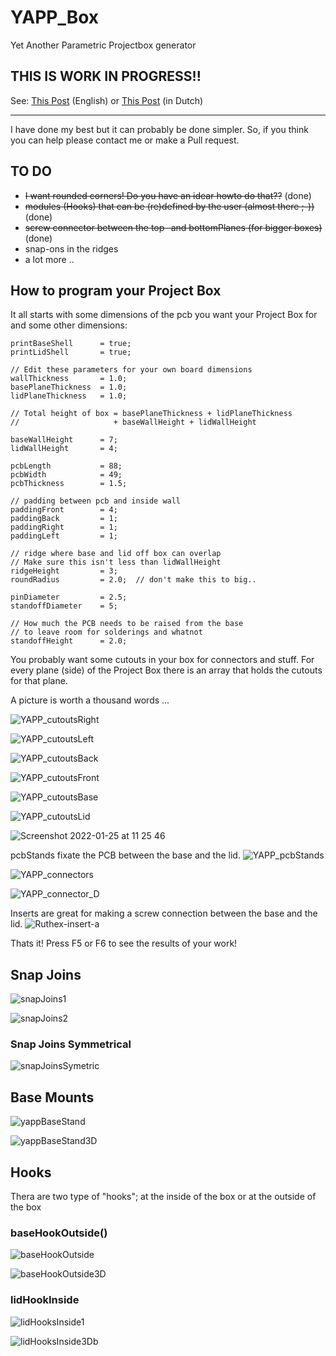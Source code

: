 # YAPP_Box
Yet Another Parametric Projectbox generator

## THIS IS WORK IN PROGRESS!!

See: <a href="https://willem.aandewiel.nl/index.php/2022/01/02/yet-another-parametric-projectbox-generator/">This Post</a> (English) or
<a href="https://willem.aandewiel.nl/index.php/2022/01/01/nog-een-geparameteriseerde-projectbox-generator/">This Post</a> (in Dutch) 

---

I have done my best but it can probably be done simpler. So, if you think you can help please contact me or make a Pull
request.

## TO DO

* <strike>I want rounded corners! Do you have an idear howto do that??</strike> (done)
* <strike>modules (Hooks) that can be (re)defined by the user (almost there ;-))</strike> (done)
* <strike>screw connector between the top- and bottomPlanes (for bigger boxes)</strike> (done)
* snap-ons in the ridges
* a lot more ..

## How to program your Project Box
It all starts with some dimensions of the pcb you want your Project Box for and some other dimensions:

```
printBaseShell      = true;
printLidShell       = true;

// Edit these parameters for your own board dimensions
wallThickness       = 1.0;
basePlaneThickness  = 1.0;
lidPlaneThickness   = 1.0;

// Total height of box = basePlaneThickness + lidPlaneThickness 
//                     + baseWallHeight + lidWallHeight

baseWallHeight      = 7;
lidWallHeight       = 4;

pcbLength           = 88;
pcbWidth            = 49;
pcbThickness        = 1.5;
                            
// padding between pcb and inside wall
paddingFront        = 4;
paddingBack         = 1;
paddingRight        = 1;
paddingLeft         = 1;

// ridge where base and lid off box can overlap
// Make sure this isn't less than lidWallHeight
ridgeHeight         = 3;
roundRadius         = 2.0;  // don't make this to big..

pinDiameter         = 2.5;
standoffDiameter    = 5;

// How much the PCB needs to be raised from the base
// to leave room for solderings and whatnot
standoffHeight      = 2.0;
```

You probably want some cutouts in your box for connectors and stuff.
For every plane (side) of the Project Box there is an array that holds the cutouts for that plane.

A picture is worth a thousand words ...


![YAPP_cutoutsRight](https://user-images.githubusercontent.com/5585427/150956351-cef4fc0e-474d-4b44-b667-1a4d227400b6.png)

![YAPP_cutoutsLeft](https://user-images.githubusercontent.com/5585427/150956356-ec4d5e17-c78e-41ae-bcd7-be8710f5a32c.png)

![YAPP_cutoutsBack](https://user-images.githubusercontent.com/5585427/150956361-aa0c924f-ddc3-4260-a999-be9cd5b80b2e.png)

![YAPP_cutoutsFront](https://user-images.githubusercontent.com/5585427/150956366-d5ca6715-7bdf-4ce7-bae7-1d8c79737eb6.png)

![YAPP_cutoutsBase](https://user-images.githubusercontent.com/5585427/150956371-8ed2d85a-3c49-48c6-b0db-1742053f2455.png)

![YAPP_cutoutsLid](https://user-images.githubusercontent.com/5585427/150956374-c0de9d91-03a4-4ee3-8475-fecb251e9bca.png)

![Screenshot 2022-01-25 at 11 25 46](https://user-images.githubusercontent.com/5585427/150959614-b0d07141-27aa-4df3-b45e-09e662bacde9.png)

pcbStands fixate the PCB between the base and the lid.
![YAPP_pcbStands](https://user-images.githubusercontent.com/5585427/150956378-ccdcdd88-9f0c-44cd-986f-70db3bf6d8e2.png)


![YAPP_connectors](https://user-images.githubusercontent.com/5585427/150956348-cfb4f550-a261-493a-9b86-6175e169b2bc.png)

![YAPP_connector_D](https://user-images.githubusercontent.com/5585427/150956341-5c087f45-c228-46db-8eb1-b3add2e9afca.png)

Inserts are great for making a screw connection between the base and the lid.
![Ruthex-insert-a](https://user-images.githubusercontent.com/5585427/150959697-beaf6a25-b1df-4a1d-901b-dbcdf486b612.png)


Thats it!
Press F5 or F6 to see the results of your work!

## Snap Joins
![snapJoins1](https://user-images.githubusercontent.com/5585427/153425134-ec2348cd-45a7-4e2d-8cb6-2f69e6f7f80b.png)

![snapJoins2](https://user-images.githubusercontent.com/5585427/153425125-04daa8ca-1126-4467-94a8-245c584d2333.png)

### Snap Joins Symmetrical
![snapJoinsSymetric](https://user-images.githubusercontent.com/5585427/153425131-df24321f-9cc6-4dd6-aff6-41627915afa7.png)

## Base Mounts
![yappBaseStand](https://user-images.githubusercontent.com/5585427/153425136-9bc916a2-1245-4b3e-9072-8dd7ed8c3df6.png)

![yappBaseStand3D](https://user-images.githubusercontent.com/5585427/153425139-0b27f2f0-f12c-4d89-b394-70ebcf3e1c4f.png)

## Hooks
Thera are two type of "hooks"; at the inside of the box or at the outside of the box
### baseHookOutside()
![baseHookOutside](https://user-images.githubusercontent.com/5585427/153425144-9401e969-8988-47e6-9c12-a3eaf052bfca.png)

![baseHookOutside3D](https://user-images.githubusercontent.com/5585427/153425145-ecd9bebd-82ba-4ab0-9685-9bf1c9b9273f.png)
### lidHookInside
![lidHooksInside1](https://user-images.githubusercontent.com/5585427/153425146-485d8cde-c530-4ab6-879d-3958ca5384ba.png)

![lidHooksInside3Db](https://user-images.githubusercontent.com/5585427/153425147-831b7f9c-1c74-4c58-8a3d-11b96aaf3107.png)


